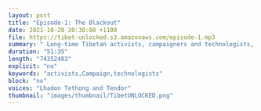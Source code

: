 ```yaml
---
layout: post
title: "Episode-1: The Blackout"
date: 2021-10-28 20:30:00 +1100
file: https://tibet-unlocked.s3.amazonaws.com/episode-1.mp3
summary: " Long-time Tibetan activists, campaigners and technologists, Lhadon Tethong, Tenzin Dorjee, Nathan Freitas and Kate Woznow, discuss the many ways the Chinese authorities enforces their near and total information blackout on Tibet, and what it means for Tibetans everywhere, and for the Sino-Tibetan conflict."
duration: "51:35" 
length: "74352483"
explicit: "no" 
keywords: "activists,Campaign,technologists"
block: "no" 
voices: "Lhadon Tethong and Tendor"
thumbnail: "images/thumbnail/TibetUNLOCKED.png"
---
```



